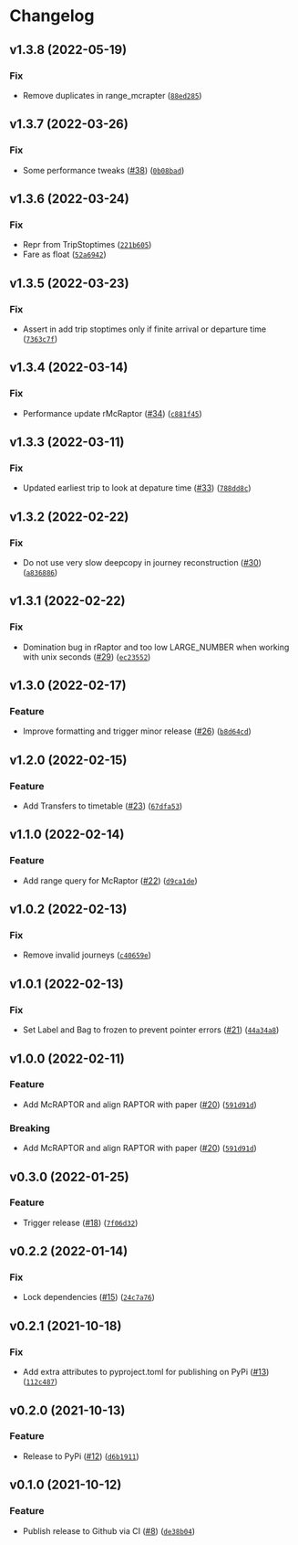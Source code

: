 # Changelog

<!--next-version-placeholder-->

## v1.3.8 (2022-05-19)
### Fix
* Remove duplicates in range_mcrapter ([`88ed285`](https://github.com/lmeulen/pyraptor/commit/88ed285bf01796f2cd81bb79fb5e14ca6cbd565f))

## v1.3.7 (2022-03-26)
### Fix
* Some performance tweaks ([#38](https://github.com/lmeulen/pyraptor/issues/38)) ([`0b08bad`](https://github.com/lmeulen/pyraptor/commit/0b08bad6066c7be6d27e9774d57d09b0dca49f62))

## v1.3.6 (2022-03-24)
### Fix
* Repr from TripStoptimes ([`221b605`](https://github.com/lmeulen/pyraptor/commit/221b60505df339c833392d844dff4dae917b4532))
* Fare as float ([`52a6942`](https://github.com/lmeulen/pyraptor/commit/52a6942875e7306542dc415d9ced280c58a36c94))

## v1.3.5 (2022-03-23)
### Fix
* Assert in add trip stoptimes only if finite arrival or departure time ([`7363c7f`](https://github.com/lmeulen/pyraptor/commit/7363c7f9f3bfe3ad3334d08368dc3db09c2c2cbe))

## v1.3.4 (2022-03-14)
### Fix
* Performance update rMcRaptor ([#34](https://github.com/lmeulen/pyraptor/issues/34)) ([`c881f45`](https://github.com/lmeulen/pyraptor/commit/c881f4586d6c782ad803f8a93590f788001809c9))

## v1.3.3 (2022-03-11)
### Fix
* Updated earliest trip to look at depature time ([#33](https://github.com/lmeulen/pyraptor/issues/33)) ([`788dd8c`](https://github.com/lmeulen/pyraptor/commit/788dd8c04e73046519728ddee0d6cf31c38048c8))

## v1.3.2 (2022-02-22)
### Fix
* Do not use very slow deepcopy in journey reconstruction ([#30](https://github.com/lmeulen/pyraptor/issues/30)) ([`a836886`](https://github.com/lmeulen/pyraptor/commit/a8368864a8022adcaae56d627cb68f0973a44608))

## v1.3.1 (2022-02-22)
### Fix
* Domination bug in rRaptor and too low LARGE_NUMBER when working with unix seconds ([#29](https://github.com/lmeulen/pyraptor/issues/29)) ([`ec23552`](https://github.com/lmeulen/pyraptor/commit/ec23552653eb7faa5d5e7f986068f72489c8afe4))

## v1.3.0 (2022-02-17)
### Feature
* Improve formatting and trigger minor release ([#26](https://github.com/lmeulen/pyraptor/issues/26)) ([`b8d64cd`](https://github.com/lmeulen/pyraptor/commit/b8d64cdd8d9f0c6b0bd2b141dc4f2e2ce2e7d8cd))

## v1.2.0 (2022-02-15)
### Feature
* Add Transfers to timetable ([#23](https://github.com/lmeulen/pyraptor/issues/23)) ([`67dfa53`](https://github.com/lmeulen/pyraptor/commit/67dfa5373ccb2801fe22ba0429d1557f71b10d8d))

## v1.1.0 (2022-02-14)
### Feature
* Add range query for McRaptor ([#22](https://github.com/lmeulen/pyraptor/issues/22)) ([`d9ca1de`](https://github.com/lmeulen/pyraptor/commit/d9ca1de8533780abeaede2c300031284626d1084))

## v1.0.2 (2022-02-13)
### Fix
* Remove invalid journeys ([`c40659e`](https://github.com/lmeulen/pyraptor/commit/c40659e932edd901ae9a9684012578d1d6052de3))

## v1.0.1 (2022-02-13)
### Fix
* Set Label and Bag to frozen to prevent pointer errors ([#21](https://github.com/lmeulen/pyraptor/issues/21)) ([`44a34a8`](https://github.com/lmeulen/pyraptor/commit/44a34a886cefc0b00fa6cf9168ee89ae3ae68589))

## v1.0.0 (2022-02-11)
### Feature
* Add McRAPTOR and align RAPTOR with paper ([#20](https://github.com/lmeulen/pyraptor/issues/20)) ([`591d91d`](https://github.com/lmeulen/pyraptor/commit/591d91d778574ee155dda8945a8473e69a1ffe77))

### Breaking
* Add McRAPTOR and align RAPTOR with paper ([#20](https://github.com/lmeulen/pyraptor/issues/20)) ([`591d91d`](https://github.com/lmeulen/pyraptor/commit/591d91d778574ee155dda8945a8473e69a1ffe77))

## v0.3.0 (2022-01-25)
### Feature
* Trigger release ([#18](https://github.com/lmeulen/pyraptor/issues/18)) ([`7f06d32`](https://github.com/lmeulen/pyraptor/commit/7f06d326b6a1903792742356a52bed9150a14ba5))

## v0.2.2 (2022-01-14)
### Fix
* Lock dependencies ([#15](https://github.com/lmeulen/pyraptor/issues/15)) ([`24c7a76`](https://github.com/lmeulen/pyraptor/commit/24c7a760cfef381234273619305992287f6bba29))

## v0.2.1 (2021-10-18)
### Fix
* Add extra attributes to pyproject.toml for publishing on PyPi ([#13](https://github.com/lmeulen/pyraptor/issues/13)) ([`112c487`](https://github.com/lmeulen/pyraptor/commit/112c487da984f5eff57dacb0231a6eb654989da3))

## v0.2.0 (2021-10-13)
### Feature
* Release to PyPi ([#12](https://github.com/lmeulen/pyraptor/issues/12)) ([`d6b1911`](https://github.com/lmeulen/pyraptor/commit/d6b1911f39d32386dfdf3ef471ec888ef7f1b512))

## v0.1.0 (2021-10-12)
### Feature
* Publish release to Github via CI ([#8](https://github.com/lmeulen/pyraptor/issues/8)) ([`de38b04`](https://github.com/lmeulen/pyraptor/commit/de38b04614e8836088400da7005a23ed41b90cd5))
